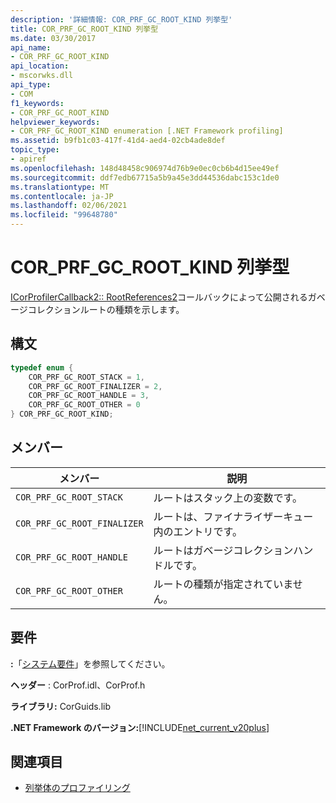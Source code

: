 ```yaml
---
description: '詳細情報: COR_PRF_GC_ROOT_KIND 列挙型'
title: COR_PRF_GC_ROOT_KIND 列挙型
ms.date: 03/30/2017
api_name:
- COR_PRF_GC_ROOT_KIND
api_location:
- mscorwks.dll
api_type:
- COM
f1_keywords:
- COR_PRF_GC_ROOT_KIND
helpviewer_keywords:
- COR_PRF_GC_ROOT_KIND enumeration [.NET Framework profiling]
ms.assetid: b9fb1c03-417f-41d4-aed4-02cb4ade8def
topic_type:
- apiref
ms.openlocfilehash: 148d48458c906974d76b9e0ec0cb6b4d15ee49ef
ms.sourcegitcommit: ddf7edb67715a5b9a45e3dd44536dabc153c1de0
ms.translationtype: MT
ms.contentlocale: ja-JP
ms.lasthandoff: 02/06/2021
ms.locfileid: "99648780"
---
```

# <a name="cor_prf_gc_root_kind-enumeration"></a>COR_PRF_GC_ROOT_KIND 列挙型

[ICorProfilerCallback2:: RootReferences2](icorprofilercallback2-rootreferences2-method.md)コールバックによって公開されるガベージコレクションルートの種類を示します。  
  
## <a name="syntax"></a>構文  
  
```cpp  
typedef enum {  
    COR_PRF_GC_ROOT_STACK = 1,  
    COR_PRF_GC_ROOT_FINALIZER = 2,  
    COR_PRF_GC_ROOT_HANDLE = 3,  
    COR_PRF_GC_ROOT_OTHER = 0  
} COR_PRF_GC_ROOT_KIND;  
```  
  
## <a name="members"></a>メンバー  
  
|メンバー|説明|  
|------------|-----------------|  
|`COR_PRF_GC_ROOT_STACK`|ルートはスタック上の変数です。|  
|`COR_PRF_GC_ROOT_FINALIZER`|ルートは、ファイナライザーキュー内のエントリです。|  
|`COR_PRF_GC_ROOT_HANDLE`|ルートはガベージコレクションハンドルです。|  
|`COR_PRF_GC_ROOT_OTHER`|ルートの種類が指定されていません。|  
  
## <a name="requirements"></a>要件  

 **:**「[システム要件](../../get-started/system-requirements.md)」を参照してください。  
  
 **ヘッダー** : CorProf.idl、CorProf.h  
  
 **ライブラリ:** CorGuids.lib  
  
 **.NET Framework のバージョン:**[!INCLUDE[net_current_v20plus](../../../../includes/net-current-v20plus-md.md)]  
  
## <a name="see-also"></a>関連項目

- [列挙体のプロファイリング](profiling-enumerations.md)
